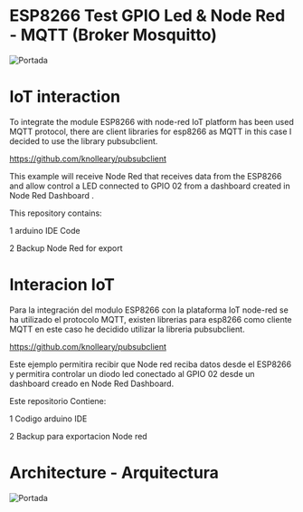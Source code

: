 #  ESP8266 Test GPIO Led & Node Red - MQTT (Broker Mosquitto)

![Portada](https://github.com/JhonControl/ESP8266_GPIO_MQTT_Node_Red/blob/master/extras/esp8266%20mqtt%20led%20portarda%20blog.jpg)

# IoT interaction
To integrate the module ESP8266 with node-red IoT platform has been used MQTT protocol, there are client libraries for esp8266 as MQTT in this case I decided to use the library pubsubclient.

https://github.com/knolleary/pubsubclient

This example will receive Node Red that receives data from the ESP8266 and allow control a LED connected to GPIO 02 from a dashboard created in Node Red Dashboard .

This repository contains:

1 arduino IDE Code

2 Backup Node Red for export


# Interacion IoT

Para la integración del modulo ESP8266 con la plataforma IoT node-red se ha utilizado el protocolo MQTT, existen librerias para esp8266 como cliente MQTT en este caso he decidido utilizar la libreria pubsubclient.

https://github.com/knolleary/pubsubclient

Este ejemplo permitira recibir que Node red reciba datos desde el ESP8266 y permitira controlar un diodo led conectado al GPIO 02 desde un dashboard creado en Node Red Dashboard.

Este repositorio Contiene:

1 Codigo arduino IDE

2 Backup para exportacion Node red 


#  Architecture - Arquitectura

![Portada](https://github.com/JhonControl/ESP8266_GPIO_MQTT_Node_Red/blob/master/extras/arch.PNG)
